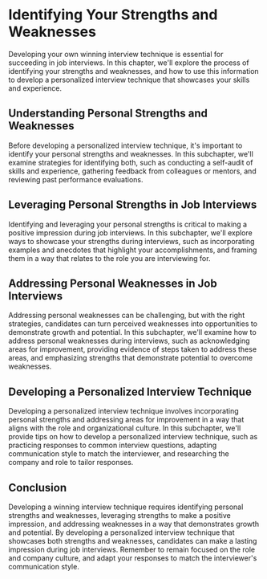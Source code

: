 Identifying Your Strengths and Weaknesses
======================================================================================================

Developing your own winning interview technique is essential for succeeding in job interviews. In this chapter, we'll explore the process of identifying your strengths and weaknesses, and how to use this information to develop a personalized interview technique that showcases your skills and experience.

Understanding Personal Strengths and Weaknesses
-----------------------------------------------

Before developing a personalized interview technique, it's important to identify your personal strengths and weaknesses. In this subchapter, we'll examine strategies for identifying both, such as conducting a self-audit of skills and experience, gathering feedback from colleagues or mentors, and reviewing past performance evaluations.

Leveraging Personal Strengths in Job Interviews
-----------------------------------------------

Identifying and leveraging your personal strengths is critical to making a positive impression during job interviews. In this subchapter, we'll explore ways to showcase your strengths during interviews, such as incorporating examples and anecdotes that highlight your accomplishments, and framing them in a way that relates to the role you are interviewing for.

Addressing Personal Weaknesses in Job Interviews
------------------------------------------------

Addressing personal weaknesses can be challenging, but with the right strategies, candidates can turn perceived weaknesses into opportunities to demonstrate growth and potential. In this subchapter, we'll examine how to address personal weaknesses during interviews, such as acknowledging areas for improvement, providing evidence of steps taken to address these areas, and emphasizing strengths that demonstrate potential to overcome weaknesses.

Developing a Personalized Interview Technique
---------------------------------------------

Developing a personalized interview technique involves incorporating personal strengths and addressing areas for improvement in a way that aligns with the role and organizational culture. In this subchapter, we'll provide tips on how to develop a personalized interview technique, such as practicing responses to common interview questions, adapting communication style to match the interviewer, and researching the company and role to tailor responses.

Conclusion
----------

Developing a winning interview technique requires identifying personal strengths and weaknesses, leveraging strengths to make a positive impression, and addressing weaknesses in a way that demonstrates growth and potential. By developing a personalized interview technique that showcases both strengths and weaknesses, candidates can make a lasting impression during job interviews. Remember to remain focused on the role and company culture, and adapt your responses to match the interviewer's communication style.
